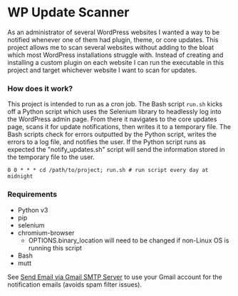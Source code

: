 # WP Update Scanner

As an administrator of several WordPress websites I wanted a way to be notified whenever one of them had plugin, theme, or core updates.
This project allows me to scan several websites without adding to the bloat which most WordPress installations struggle with. Instead of creating and installing a custom plugin on each website I can run the executable in this project and target whichever website I want to scan for updates.

### How does it work?

This project is intended to run as a cron job. The Bash script `run.sh` kicks off a Python script which uses the Selenium library to headlessly log into the WordPress admin page. From there it navigates to the core updates page, scans it for update notifications, then writes it to a temporary file. The Bash scripts check for errors outputted by the Python script, writes the errors to a log file, and notifies the user. If the Python script runs as expected the "notify_updates.sh" script will send the information stored in the temporary file to the user.

`0 0 * * * cd /path/to/project; run.sh # run script every day at midnight`

### Requirements

* Python v3
* pip
* selenium
* chromium-browser
    * OPTIONS.binary_location will need to be changed if non-Linux OS is running this script
* Bash
* mutt

See [Send Email via Gmail SMTP Server](https://gist.github.com/stevewhitmore/79a459b414d89869708eaff4282097e2) to use your Gmail account for the notification emails (avoids spam filter issues).
